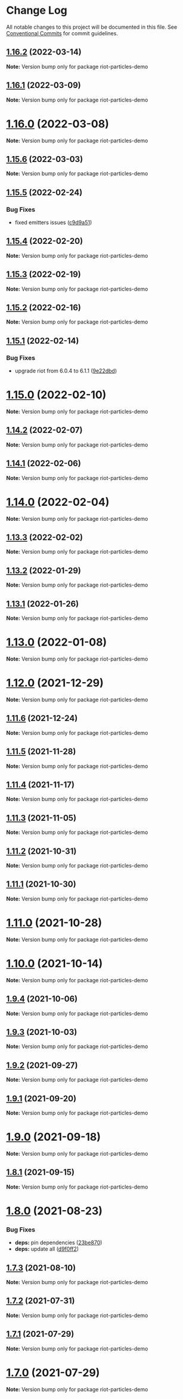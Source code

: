 # Change Log

All notable changes to this project will be documented in this file.
See [Conventional Commits](https://conventionalcommits.org) for commit guidelines.

## [1.16.2](https://github.com/matteobruni/tsparticles/compare/riot-particles-demo@1.16.1...riot-particles-demo@1.16.2) (2022-03-14)

**Note:** Version bump only for package riot-particles-demo





## [1.16.1](https://github.com/matteobruni/tsparticles/compare/riot-particles-demo@1.16.0...riot-particles-demo@1.16.1) (2022-03-09)

**Note:** Version bump only for package riot-particles-demo





# [1.16.0](https://github.com/matteobruni/tsparticles/compare/riot-particles-demo@1.15.6...riot-particles-demo@1.16.0) (2022-03-08)

**Note:** Version bump only for package riot-particles-demo





## [1.15.6](https://github.com/matteobruni/tsparticles/compare/riot-particles-demo@1.15.5...riot-particles-demo@1.15.6) (2022-03-03)

**Note:** Version bump only for package riot-particles-demo





## [1.15.5](https://github.com/matteobruni/tsparticles/compare/riot-particles-demo@1.15.4...riot-particles-demo@1.15.5) (2022-02-24)


### Bug Fixes

* fixed emitters issues ([c9d9a51](https://github.com/matteobruni/tsparticles/commit/c9d9a51e41fdc77a9bf544a09d979d8c2f6b10d5))





## [1.15.4](https://github.com/matteobruni/tsparticles/compare/riot-particles-demo@1.15.3...riot-particles-demo@1.15.4) (2022-02-20)

**Note:** Version bump only for package riot-particles-demo





## [1.15.3](https://github.com/matteobruni/tsparticles/compare/riot-particles-demo@1.15.2...riot-particles-demo@1.15.3) (2022-02-19)

**Note:** Version bump only for package riot-particles-demo





## [1.15.2](https://github.com/matteobruni/tsparticles/compare/riot-particles-demo@1.15.1...riot-particles-demo@1.15.2) (2022-02-16)

**Note:** Version bump only for package riot-particles-demo





## [1.15.1](https://github.com/matteobruni/tsparticles/compare/riot-particles-demo@1.15.0...riot-particles-demo@1.15.1) (2022-02-14)


### Bug Fixes

* upgrade riot from 6.0.4 to 6.1.1 ([9e22dbd](https://github.com/matteobruni/tsparticles/commit/9e22dbda3869f16657266b5d4cc096947502c864))





# [1.15.0](https://github.com/matteobruni/tsparticles/compare/riot-particles-demo@1.14.2...riot-particles-demo@1.15.0) (2022-02-10)

**Note:** Version bump only for package riot-particles-demo





## [1.14.2](https://github.com/matteobruni/tsparticles/compare/riot-particles-demo@1.14.1...riot-particles-demo@1.14.2) (2022-02-07)

**Note:** Version bump only for package riot-particles-demo





## [1.14.1](https://github.com/matteobruni/tsparticles/compare/riot-particles-demo@1.14.0...riot-particles-demo@1.14.1) (2022-02-06)

**Note:** Version bump only for package riot-particles-demo





# [1.14.0](https://github.com/matteobruni/tsparticles/compare/riot-particles-demo@1.13.3...riot-particles-demo@1.14.0) (2022-02-04)

**Note:** Version bump only for package riot-particles-demo





## [1.13.3](https://github.com/matteobruni/tsparticles/compare/riot-particles-demo@1.13.2...riot-particles-demo@1.13.3) (2022-02-02)

**Note:** Version bump only for package riot-particles-demo





## [1.13.2](https://github.com/matteobruni/tsparticles/compare/riot-particles-demo@1.13.1...riot-particles-demo@1.13.2) (2022-01-29)

**Note:** Version bump only for package riot-particles-demo





## [1.13.1](https://github.com/matteobruni/tsparticles/compare/riot-particles-demo@1.13.0...riot-particles-demo@1.13.1) (2022-01-26)

**Note:** Version bump only for package riot-particles-demo





# [1.13.0](https://github.com/matteobruni/tsparticles/compare/riot-particles-demo@1.12.0...riot-particles-demo@1.13.0) (2022-01-08)

**Note:** Version bump only for package riot-particles-demo





# [1.12.0](https://github.com/matteobruni/tsparticles/compare/riot-particles-demo@1.11.6...riot-particles-demo@1.12.0) (2021-12-29)

**Note:** Version bump only for package riot-particles-demo





## [1.11.6](https://github.com/matteobruni/tsparticles/compare/riot-particles-demo@1.11.5...riot-particles-demo@1.11.6) (2021-12-24)

**Note:** Version bump only for package riot-particles-demo





## [1.11.5](https://github.com/matteobruni/tsparticles/compare/riot-particles-demo@1.11.4...riot-particles-demo@1.11.5) (2021-11-28)

**Note:** Version bump only for package riot-particles-demo





## [1.11.4](https://github.com/matteobruni/tsparticles/compare/riot-particles-demo@1.11.3...riot-particles-demo@1.11.4) (2021-11-17)

**Note:** Version bump only for package riot-particles-demo





## [1.11.3](https://github.com/matteobruni/tsparticles/compare/riot-particles-demo@1.11.2...riot-particles-demo@1.11.3) (2021-11-05)

**Note:** Version bump only for package riot-particles-demo





## [1.11.2](https://github.com/matteobruni/tsparticles/compare/riot-particles-demo@1.11.1...riot-particles-demo@1.11.2) (2021-10-31)

**Note:** Version bump only for package riot-particles-demo





## [1.11.1](https://github.com/matteobruni/tsparticles/compare/riot-particles-demo@1.11.0...riot-particles-demo@1.11.1) (2021-10-30)

**Note:** Version bump only for package riot-particles-demo





# [1.11.0](https://github.com/matteobruni/tsparticles/compare/riot-particles-demo@1.10.0...riot-particles-demo@1.11.0) (2021-10-28)

**Note:** Version bump only for package riot-particles-demo





# [1.10.0](https://github.com/matteobruni/tsparticles/compare/riot-particles-demo@1.9.4...riot-particles-demo@1.10.0) (2021-10-14)

**Note:** Version bump only for package riot-particles-demo





## [1.9.4](https://github.com/matteobruni/tsparticles/compare/riot-particles-demo@1.9.3...riot-particles-demo@1.9.4) (2021-10-06)

**Note:** Version bump only for package riot-particles-demo





## [1.9.3](https://github.com/matteobruni/tsparticles/compare/riot-particles-demo@1.9.2...riot-particles-demo@1.9.3) (2021-10-03)

**Note:** Version bump only for package riot-particles-demo





## [1.9.2](https://github.com/matteobruni/tsparticles/compare/riot-particles-demo@1.9.1...riot-particles-demo@1.9.2) (2021-09-27)

**Note:** Version bump only for package riot-particles-demo





## [1.9.1](https://github.com/matteobruni/tsparticles/compare/riot-particles-demo@1.9.0...riot-particles-demo@1.9.1) (2021-09-20)

**Note:** Version bump only for package riot-particles-demo





# [1.9.0](https://github.com/matteobruni/tsparticles/compare/riot-particles-demo@1.8.1...riot-particles-demo@1.9.0) (2021-09-18)

**Note:** Version bump only for package riot-particles-demo





## [1.8.1](https://github.com/matteobruni/tsparticles/compare/riot-particles-demo@1.8.0...riot-particles-demo@1.8.1) (2021-09-15)

**Note:** Version bump only for package riot-particles-demo





# [1.8.0](https://github.com/matteobruni/tsparticles/compare/riot-particles-demo@1.7.3...riot-particles-demo@1.8.0) (2021-08-23)


### Bug Fixes

* **deps:** pin dependencies ([23be870](https://github.com/matteobruni/tsparticles/commit/23be8708d698e1e37a18f2ed292cbccffb0f1e47))
* **deps:** update all ([d9f0ff2](https://github.com/matteobruni/tsparticles/commit/d9f0ff2f8c4ac269aaad5077492746e3da8fb422))





## [1.7.3](https://github.com/matteobruni/tsparticles/compare/riot-particles-demo@1.7.2...riot-particles-demo@1.7.3) (2021-08-10)

**Note:** Version bump only for package riot-particles-demo





## [1.7.2](https://github.com/matteobruni/tsparticles/compare/riot-particles-demo@1.7.1...riot-particles-demo@1.7.2) (2021-07-31)

**Note:** Version bump only for package riot-particles-demo





## [1.7.1](https://github.com/matteobruni/tsparticles/compare/riot-particles-demo@1.7.0...riot-particles-demo@1.7.1) (2021-07-29)

**Note:** Version bump only for package riot-particles-demo





# [1.7.0](https://github.com/matteobruni/tsparticles/compare/riot-particles-demo@1.6.0...riot-particles-demo@1.7.0) (2021-07-29)

**Note:** Version bump only for package riot-particles-demo
